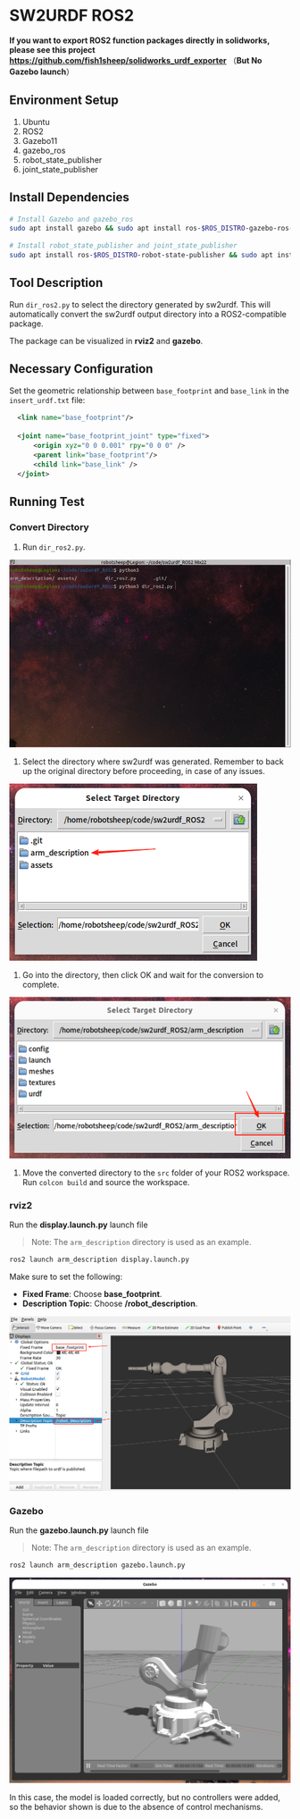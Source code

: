 # SW2URDF ROS2
**If you want to export ROS2 function packages directly in solidworks, please see this project https://github.com/fish1sheep/solidworks_urdf_exporter**  （**But No Gazebo launch**）
## Environment Setup

1. Ubuntu
2. ROS2
3. Gazebo11
4. gazebo_ros
5. robot_state_publisher
6. joint_state_publisher

## Install Dependencies

```bash
# Install Gazebo and gazebo_ros
sudo apt install gazebo && sudo apt install ros-$ROS_DISTRO-gazebo-ros-pkgs
```

```bash
# Install robot_state_publisher and joint_state_publisher
sudo apt install ros-$ROS_DISTRO-robot-state-publisher && sudo apt install ros-$ROS_DISTRO-joint-state-publisher
```

## Tool Description

Run `dir_ros2.py` to select the directory generated by sw2urdf. This will automatically convert the sw2urdf output directory into a ROS2-compatible package.

The package can be visualized in **rviz2** and **gazebo**.

## Necessary Configuration

Set the geometric relationship between `base_footprint` and `base_link` in the `insert_urdf.txt` file:

```xml
  <link name="base_footprint"/>

  <joint name="base_footprint_joint" type="fixed">
      <origin xyz="0 0 0.001" rpy="0 0 0" />
      <parent link="base_footprint"/>
      <child link="base_link" />
  </joint>
```

## Running Test

### Convert Directory

1. Run `dir_ros2.py`.

![image-20241221170805196](./assets/image-20241221170805196.png)

1. Select the directory where sw2urdf was generated. Remember to back up the original directory before proceeding, in case of any issues.

![image-20241221170940960](./assets/image-20241221170940960.png)

1. Go into the directory, then click OK and wait for the conversion to complete.

![image-20241221171227422](./assets/image-20241221171227422.png)

1. Move the converted directory to the `src` folder of your ROS2 workspace. Run `colcon build` and source the workspace.

### rviz2

Run the **display.launch.py** launch file

> Note: The `arm_description` directory is used as an example.

```bash
ros2 launch arm_description display.launch.py
```

Make sure to set the following:

- **Fixed Frame**: Choose **base_footprint**.
- **Description Topic**: Choose **/robot_description**.

![image-20241221171539556](./assets/image-20241221171539556.png)

### Gazebo

Run the **gazebo.launch.py** launch file

> Note: The `arm_description` directory is used as an example.

```bash
ros2 launch arm_description gazebo.launch.py
```

![image-20241221172237859](./assets/image-20241221172237859.png)

In this case, the model is loaded correctly, but no controllers were added, so the behavior shown is due to the absence of control mechanisms.
